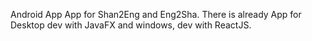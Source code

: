 Android App App for Shan2Eng and Eng2Sha.
There is already App for Desktop dev with JavaFX
and windows, dev with ReactJS. 
